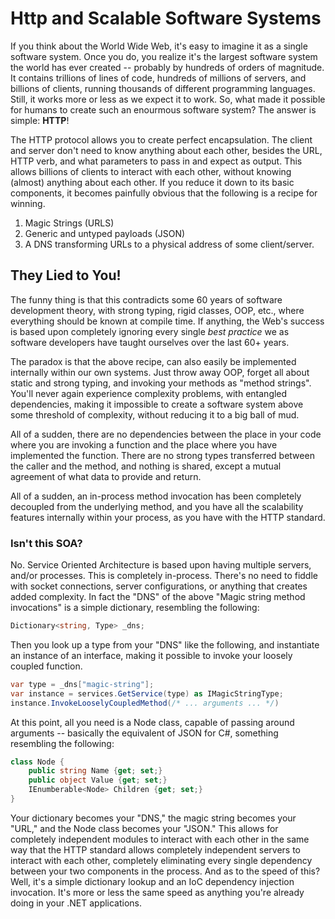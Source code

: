 # Http and Scalable Software Systems

If you think about the World Wide Web, it's easy to imagine it as a single software system. Once
you do, you realize it's the largest software system the world has ever created -- probably by
hundreds of orders of magnitude. It contains trillions of lines of code, hundreds of millions of
servers, and billions of clients, running thousands of different programming languages. Still,
it works more or less as we expect it to work. So, what made it possible for humans to create
such an enourmous software system? The answer is simple: **HTTP**!

The HTTP protocol allows you to create perfect encapsulation. The client and server don't need
to know anything about each other, besides the URL, HTTP verb, and what parameters to pass in
and expect as output. This allows billions of clients to interact with each other, without knowing
(almost) anything about each other. If you reduce it down to its basic components, it becomes
painfully obvious that the following is a recipe for winning.

1. Magic Strings (URLS)
2. Generic and untyped payloads (JSON)
3. A DNS transforming URLs to a physical address of some client/server.

## They Lied to You!

The funny thing is that this contradicts some 60 years of software development theory, with
strong typing, rigid classes, OOP, etc., where everything should be known at compile time.
If anything, the Web's success is based upon completely ignoring every single *best practice*
we as software developers have taught ourselves over the last 60+ years.

The paradox is that the above recipe, can also easily be implemented internally within our own
systems. Just throw away OOP, forget all about static and strong typing, and invoking your methods
as "method strings". You'll never again experience complexity problems, with entangled dependencies,
making it impossible to create a software system above some threshold of complexity, without reducing
it to a big ball of mud.

All of a sudden, there are no dependencies between the place in your code where you are invoking a
function and the place where you have implemented the function. There are no strong types transferred
between the caller and the method, and nothing is shared, except a mutual agreement of what data
to provide and return.

All of a sudden, an in-process method invocation has been completely decoupled from the underlying
method, and you have all the scalability features internally within your process, as you have
with the HTTP standard. 

### Isn't this SOA?

No. Service Oriented Architecture is based upon having multiple servers, and/or processes. This is
completely in-process. There's no need to fiddle with socket connections, server configurations,
or anything that creates added complexity. In fact the "DNS" of the above "Magic string method
invocations" is a simple dictionary, resembling the following:
```c#
Dictionary<string, Type> _dns;
```
Then you look up a type from your "DNS" like the following, and instantiate an instance of an
interface, making it possible to invoke your loosely coupled function.
```c#
var type = _dns["magic-string"];
var instance = services.GetService(type) as IMagicStringType;
instance.InvokeLooselyCoupledMethod(/* ... arguments ... */)
```
At this point, all you need is a Node class, capable of passing around arguments -- basically the
equivalent of JSON for C#, something resembling the following:
```c#
class Node {
    public string Name {get; set;}
    public object Value {get; set;}
    IEnumberable<Node> Children {get; set;}
}
```
Your dictionary becomes your "DNS," the magic string becomes your "URL," and the Node class becomes
your "JSON." This allows for completely independent modules to interact with each other in the same
way that the HTTP standard allows completely independent servers to interact with each other, completely
eliminating every single dependency between your two components in the process. And as to the speed of
this? Well, it's a simple dictionary lookup and an IoC dependency injection invocation. It's more
or less the same speed as anything you're already doing in your .NET applications.